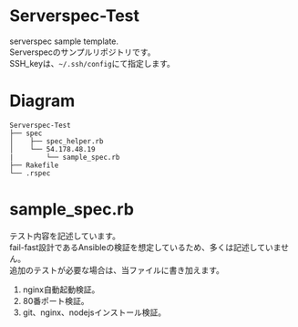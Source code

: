 # Serverspec-Test
serverspec sample template.  
Serverspecのサンプルリポジトリです。  
SSH_keyは、`~/.ssh/config`にて指定します。

# Diagram

```
Serverspec-Test
├── spec
│    ├── spec_helper.rb
│    └── 54.178.48.19   
|        └── sample_spec.rb
├── Rakefile
└── .rspec 
```

# sample_spec.rb
テスト内容を記述しています。  
fail-fast設計であるAnsibleの検証を想定しているため、多くは記述していません。  
追加のテストが必要な場合は、当ファイルに書き加えます。
1. nginx自動起動検証。  
2. 80番ポート検証。  
3. git、nginx、nodejsインストール検証。
